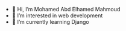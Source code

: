 - 👋 Hi, I’m Mohamed Abd Elhamed Mahmoud
- 👀 I’m interested in web development 
- 🌱 I’m currently learning Django


<!---
kordy21/kordy21 is a ✨ special ✨ repository because its `README.md` (this file) appears on your GitHub profile.
You can click the Preview link to take a look at your changes.
--->
